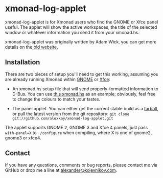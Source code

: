 # xmonad-log-applet

xmonad-log-applet is for Xmonad users who find the GNOME or Xfce panel
useful. The applet will show the active workspaces, the title of the selected
window or whatever information you send it from your xmonad.hs.

xmonad-log-applet was originally written by Adam Wick, you can get more details
on the [old website][0].

## Installation

There are two pieces of setup you'll need to get this working, assuming you are
already running Xmonad within [GNOME][1] or [Xfce][2]:

* An xmonad.hs setup file that will send properly-formatted information to
  D-Bus. You can use [this xmonad.hs][3] as an example; obviously, feel free to
  change the colours to match your tastes.

* The panel applet. You can either get the current stable build as a
  [tarball][4], or pull the latest version from the git repository: `git clone
  git://github.com/alexkay/xmonad-log-applet.git`

The applet supports GNOME 2, GNOME 3 and Xfce 4 panels, just pass
`--with-panel=X` to `./configure` when compiling, where X is one of gnome2,
gnome3 or xfce4.

## Contact

If you have any questions, comments or bug reports, please contact me via GitHub
or drop me a line at <alexander@kojevnikov.com>.

[0]: http://uhsure.com/xmonad-log-applet.html
[1]: http://www.haskell.org/haskellwiki/Xmonad/Using_xmonad_in_Gnome
[2]: http://www.haskell.org/haskellwiki/Xmonad/Using_xmonad_in_XFCE
[3]: https://github.com/alexkay/xmonad-log-applet/blob/master/xmonad.hs
[4]: https://github.com/downloads/alexkay/xmonad-log-applet/xmonad-log-applet-1.0.4.tar.gz

